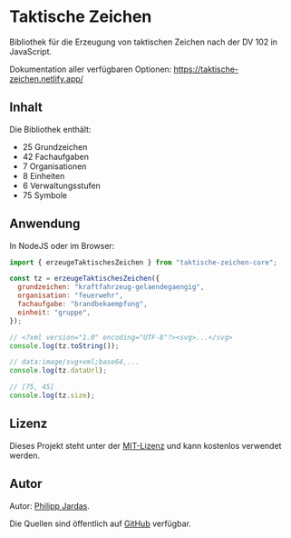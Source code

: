 # Taktische Zeichen

Bibliothek für die Erzeugung von taktischen Zeichen nach der DV 102 in JavaScript.

Dokumentation aller verfügbaren Optionen: https://taktische-zeichen.netlify.app/

## Inhalt

Die Bibliothek enthält:

<!-- STATISTICS:START -->

- 25 Grundzeichen
- 42 Fachaufgaben
- 7 Organisationen
- 8 Einheiten
- 6 Verwaltungsstufen
- 75 Symbole

<!-- STATISTICS:END -->

## Anwendung

In NodeJS oder im Browser:

```javascript
import { erzeugeTaktischesZeichen } from "taktische-zeichen-core";

const tz = erzeugeTaktischesZeichen({
  grundzeichen: "kraftfahrzeug-gelaendegaengig",
  organisation: "feuerwehr",
  fachaufgabe: "brandbekaempfung",
  einheit: "gruppe",
});

// <?xml version="1.0" encoding="UTF-8"?><svg>...</svg>
console.log(tz.toString());

// data:image/svg+xml;base64,...
console.log(tz.dataUrl);

// [75, 45]
console.log(tz.size);
```

## Lizenz

Dieses Projekt steht unter der [MIT-Lizenz](https://opensource.org/licenses/MIT) und kann kostenlos verwendet werden.

## Autor

Autor: [Philipp Jardas](https://jardas.de).

Die Quellen sind öffentlich auf [GitHub](https://github.com/phjardas/taktische-zeichen) verfügbar.

